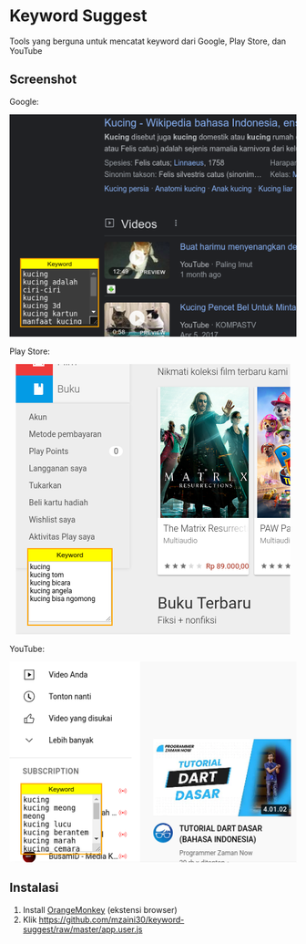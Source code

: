 # Keyword Suggest

Tools yang berguna untuk mencatat keyword dari Google, Play Store, dan YouTube

## Screenshot

Google:

<p align='center'><img src='screenshot/google.png'></p>

Play Store:

<p align='center'><img src='screenshot/playstore.png'></p>

YouTube:

<p align='center'><img src='screenshot/youtube.png'></p>

## Instalasi

1. Install [OrangeMonkey](https://chrome.google.com/webstore/detail/orangemonkey/ekmeppjgajofkpiofbebgcbohbmfldaf?hl=en) (ekstensi browser)
2. Klik https://github.com/mzaini30/keyword-suggest/raw/master/app.user.js